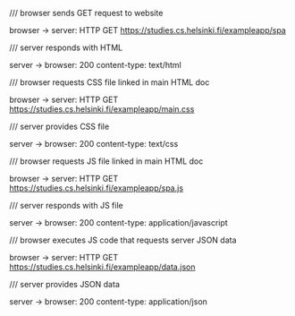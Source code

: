 /// browser sends GET request to website

browser -> server: HTTP GET https://studies.cs.helsinki.fi/exampleapp/spa

/// server responds with HTML

server -> browser: 200 content-type: text/html

/// browser requests CSS file linked in main HTML doc

browser -> server: HTTP GET https://studies.cs.helsinki.fi/exampleapp/main.css

/// server provides CSS file

server -> browser: 200 content-type: text/css

/// browser requests JS file linked in main HTML doc

browser -> server: HTTP GET https://studies.cs.helsinki.fi/exampleapp/spa.js

/// server responds with JS file

server -> browser: 200 content-type: application/javascript

/// browser executes JS code that requests server JSON data

browser -> server: HTTP GET https://studies.cs.helsinki.fi/exampleapp/data.json

/// server provides JSON data

server -> browser: 200 content-type: application/json
